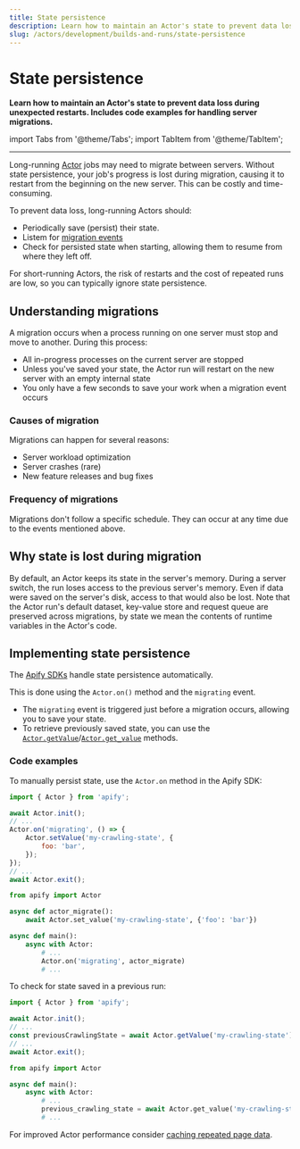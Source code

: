 ```yaml
---
title: State persistence
description: Learn how to maintain an Actor's state to prevent data loss during unexpected restarts. Includes code examples for handling server migrations.
slug: /actors/development/builds-and-runs/state-persistence
---
```


# State persistence

**Learn how to maintain an Actor's state to prevent data loss during unexpected restarts. Includes code examples for handling server migrations.**

import Tabs from '@theme/Tabs';
import TabItem from '@theme/TabItem';

---

Long-running [Actor](../../index.mdx) jobs may need to migrate between servers. Without state persistence, your job's progress is lost during migration, causing it to restart from the beginning on the new server. This can be costly and time-consuming.

To prevent data loss, long-running Actors should:

- Periodically save (persist) their state.
- Listem for [migration events](/sdk/js/api/apify/class/PlatformEventManager)
- Check for persisted state when starting, allowing them to resume from where they left off.

For short-running Actors, the risk of restarts and the cost of repeated runs are low, so you can typically ignore state persistence.

## Understanding migrations

A migration occurs when a process running on one server must stop and move to another. During this process:

- All in-progress processes on the current server are stopped
- Unless you've saved your state, the Actor run will restart on the new server with an empty internal state
- You only have a few seconds to save your work when a migration event occurs

### Causes of migration

Migrations can happen for several reasons:

- Server workload optimization
- Server crashes (rare)
- New feature releases and bug fixes

### Frequency of migrations

Migrations don't follow a specific schedule. They can occur at any time due to the events mentioned above.

## Why state is lost during migration

By default, an Actor keeps its state in the server's memory. During a server switch, the run loses access to the previous server's memory. Even if data were saved on the server's disk, access to that would also be lost. Note that the Actor run's default dataset, key-value store and request queue are preserved across migrations, by state we mean the contents of runtime variables in the Actor's code.

## Implementing state persistence

The [Apify SDKs](/sdk) handle state persistence automatically.

This is done  using the `Actor.on()` method and the `migrating` event.

- The `migrating` event is triggered just before a migration occurs, allowing you to save your state.
- To retrieve previously saved state, you can use the [`Actor.getValue`](/sdk/js/reference/class/Actor#getValue)/[`Actor.get_value`](/sdk/python/reference/class/Actor#get_value) methods.

### Code examples

To manually persist state, use the `Actor.on` method in the Apify SDK:

<Tabs groupId="main">
<TabItem value="JavaScript" label="JavaScript">

```js
import { Actor } from 'apify';

await Actor.init();
// ...
Actor.on('migrating', () => {
    Actor.setValue('my-crawling-state', {
        foo: 'bar',
    });
});
// ...
await Actor.exit();
```

</TabItem>
<TabItem value="Python" label="Python">

```python
from apify import Actor

async def actor_migrate():
    await Actor.set_value('my-crawling-state', {'foo': 'bar'})

async def main():
    async with Actor:
        # ...
        Actor.on('migrating', actor_migrate)
        # ...
```

</TabItem>
</Tabs>

To check for state saved in a previous run:

<Tabs groupId="main">
<TabItem value="JavaScript" label="JavaScript">

```js
import { Actor } from 'apify';

await Actor.init();
// ...
const previousCrawlingState = await Actor.getValue('my-crawling-state') || {};
// ...
await Actor.exit();
```

</TabItem>
<TabItem value="Python" label="Python">

```python
from apify import Actor

async def main():
    async with Actor:
        # ...
        previous_crawling_state = await Actor.get_value('my-crawling-state')
        # ...
```

</TabItem>
</Tabs>

For improved Actor performance consider [caching repeated page data](/academy/expert-scraping-with-apify/saving-useful-stats).
